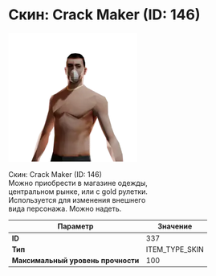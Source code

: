 # Скин: Crack Maker (ID: 146)

![Item Image](../img/337.webp?raw=true)

Скин: Crack Maker (ID: 146)<br>Можно приобрести в магазине одежды,<br>центральном рынке, или с gold рулетки.<br>Используется для изменения внешнего<br>вида персонажа. Можно надеть.


| Параметр | Значение |
|----------|----------|
| **ID** | 337 |
| **Тип** | ITEM_TYPE_SKIN |
| **Максимальный уровень прочности** | 100 |

